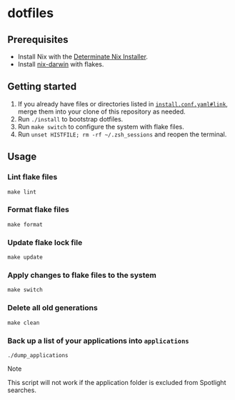 # dotfiles

## Prerequisites

- Install Nix with the [Determinate Nix Installer](https://github.com/DeterminateSystems/nix-installer).
- Install [nix-darwin](https://github.com/LnL7/nix-darwin) with flakes.

## Getting started

1. If you already have files or directories listed in [`install.conf.yaml#link`](./install.conf.yaml), merge them into your clone of this repository as needed.
2. Run `./install` to bootstrap dotfiles.
3. Run `make switch` to configure the system with flake files.
4. Run `unset HISTFILE; rm -rf ~/.zsh_sessions` and reopen the terminal.

## Usage

### Lint flake files

```shell
make lint
```

### Format flake files

```shell
make format
```

### Update flake lock file

```shell
make update
```

### Apply changes to flake files to the system

```shell
make switch
```

### Delete all old generations

```shell
make clean
```

### Back up a list of your applications into `applications`

```shell
./dump_applications
```

> [!NOTE]
> This script will not work if the application folder is excluded from Spotlight searches.

